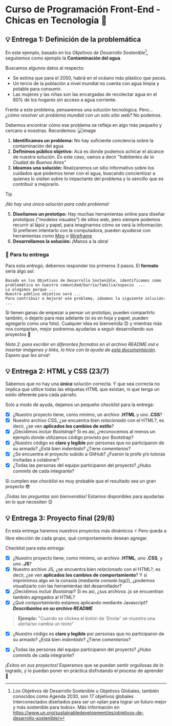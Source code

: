 # Curso de Programación Front-End - Chicas en Tecnología 🚀

## 💡 Entrega 1: Definición de la problemática
En este ejemplo, basado en los *Objetivos de Desarrollo Sostenible*[^1], seguiremos como ejemplo la **Contaminación del agua**.

Buscamos algunos datos al respecto:
   - Se estima que para el 2050, habrá en el océano más plástico que peces.
   - Un tercio de la población a nivel mundial no cuenta con agua limpia y potable para consumir.
   - Las mujeres y las niñas son las encargadas de recolectar agua en el 80% de los hogares sin acceso a agua corriente.

Frente a este problema, pensaremos una solución tecnológica. Pero... *¿cómo resolver un problema mundial con un solo sitio web?* No podemos.

Debemos encontrar cómo ese problema se refleja en algo más pequeño y cercano a nosotras. Recordemos: 
![image](https://github.com/curso-programacion-cet/proyecto-2024/assets/170821340/4ec64baa-d3cb-4803-a7eb-bbe2560404f8)

1) **Identificamos un problema:** No hay suficiente conciencia sobre la contaminación del agua
2) **Definimos público objetivo:** Acá es donde podemos achicar el alcance de nuestra solución. En este caso, vamos a decir *"habitantes de la Ciudad de Buenos Aires"*
3) **Ideamos una solución:** Realizaremos un sitio informativo sobre los cuidados que podemos tener con el agua, buscando concientizar a quienes lo visiten sobre lo impactante del problema y lo sencillo que es contribuir a mejorarlo.

> [!TIP]
> *¡No hay una única solución para cada problema!*
   
5) **Diseñamos un prototipo:** Hay muchas herramientas online para diseñar prototipos ("modelos visuales") de sitios web, pero siempre podemos recurrir al lápiz y papel, para imaginarnos cómo se verá la información. Si prefieren intentarlo con la computadora, pueden ayudarse con herramientas como [Miro](https://miro.com/es/wireframe/) o [Wireframe](https://wireframe.cc/CFyHF0)
6) **Desarrollamos la solución:** ¡Manos a la obra!


### 📄 Para tu entrega
Para esta *entrega*, debemos responder los primeros 3 pasos. El **formato** sería algo así:
```
Basado en los Objetivos de Desarrollo Sostenible, identificamos como problemática en nuestra comunidad/barrio/familia/espacio  ...
Lo elegimos porque ...
Nuestro público objetivo será ...
Para contribuir a mejorar ese problema, ideamos la siguiente solución: ...
```

Si tienen ganas de empezar a pensar un prototipo, pueden compartirlo también, o dejarlo para más adelante (si es en hoja y papel, pueden agregarlo como una foto). Cualquier idea es bienvenida 😊 y mientras más nos compartan, mejor podremos ayudarlas a seguir desarrollando sus proyectos 🙌

*Nota 2: para escribir en diferentes formatos en el archivo README.md e insertar imágenes y links, lo hice con la ayuda de [esta documentación](https://docs.github.com/es/get-started/writing-on-github/getting-started-with-writing-and-formatting-on-github/basic-writing-and-formatting-syntax). Espero que les sirva!*


## 💡 Entrega 2: HTML y CSS (23/7)
Sabemos que no hay una ***única*** solución correcta. Y que sea correcta no implica que utilice todas las etiquetas HTML que existan, ni que tenga un estilo diferente para cáda párrafo. 

Solo a modo de ayuda, dejamos un pequeño *checklist* para la entrega:
- [x] ¿Nuestro proyecto tiene, como mínimo, un archivo **.HTML** y uno **.CSS**?
- [x] Nuestro archivo CSS, ¿se encuentra bien *relacionado* con el HTML?, es decir, ¿se ven **aplicados los cambios de estilo**?
- [x] ¿Decidimos incluir *Bootstrap*? Si es así, ¿reconocemos al menos un ejemplo donde utilizamos código provisto por Bootstrap?
- [x] ¿Nuestro código es **claro y legible** por personas que no participaron de su armado? ¿Está bien *indentado*? ¿Tiene *comentarios*?
- [x] ¿Se encuentra el proyecto subido a GitHub? ¿Fueron la profe y/o tutoras invitadas a colaborar?
- [x] ¿Todas las personas del equipo participaron del proyecto? ¿Hubo *commits* de cada integrante?

Si cumplen ese *checklist* es muy probable que el resultado sea un gran proyecto 😎

*¡Todas las preguntas son bienvenidas!* Estamos disponibles para ayudarlas en lo que necesiten 😊



## 💡 Entrega 3: Proyecto final (29/8)
En esta entrega haremos nuestros proyectos más dinámicos ⚡ Pero queda a libre elección de cada grupo, qué comportamiento desean agregar.

Checklist para esta entrega:
- [x] ¿Nuestro proyecto tiene, como mínimo, un archivo **.HTML**, uno **.CSS**, y uno **.JS**?
- [x] Nuestro archivo JS, ¿se encuentra bien *relacionado* con el HTML?, es decir, ¿se ven **aplicados los cambios de comportamiento**? Y si imprimimos algo en la consola (mediante *console.log()*), ¿podemos visualizarlo con las herramientas del desarrollador?
- [x] ¿Decidimos incluir *Bootstrap*? Si es así, ¿sus archivos .js se encuentran también agregados al HTML?
- [x] ¿Qué *comportamiento* estamos aplicando mediante Javascript? ***Describanlos en su archivo README***
> **Ejemplo:**
>  "Cuando se clickea el botón de 'Enviar' se muestra una alerta/se cambia un texto"
- [x] ¿Nuestro código es **claro y legible** por personas que no participaron de su armado? ¿Está bien *indentado*? ¿Tiene *comentarios*?
- [x] ¿Todas las personas del equipo participaron del proyecto? ¿Hubo *commits* de cada integrante?


*¡Éxitos en sus proyectos!* Esperamos que se puedan sentir orgullosas de lo logrado, y lo puedan poner en práctica disfrutando el proceso de aprender 💜


[^1]: Los Objetivos de Desarrollo Sostenible u Objetivos Globales, también conocidos como Agenda 2030, son 17 objetivos globales interconectados diseñados para ser un «plan para lograr un futuro mejor y más sostenible para todos». Más información en https://www.un.org/sustainabledevelopment/es/objetivos-de-desarrollo-sostenible/
